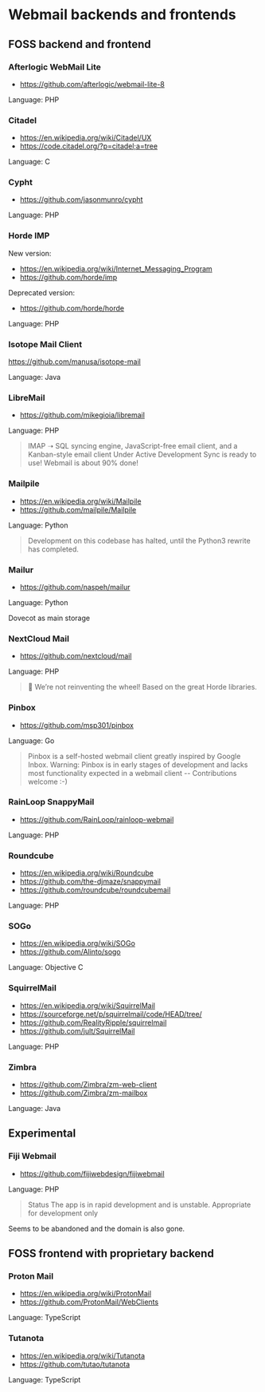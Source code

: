 # Webmail backends and frontends

## FOSS backend and frontend

### Afterlogic WebMail Lite

* https://github.com/afterlogic/webmail-lite-8

Language: PHP

### Citadel

* https://en.wikipedia.org/wiki/Citadel/UX
* https://code.citadel.org/?p=citadel;a=tree

Language: C

### Cypht

* https://github.com/jasonmunro/cypht

Language: PHP

### Horde IMP

New version:

* https://en.wikipedia.org/wiki/Internet_Messaging_Program
* https://github.com/horde/imp

Deprecated version:

* https://github.com/horde/horde

Language: PHP

### Isotope Mail Client

https://github.com/manusa/isotope-mail

Language: Java

### LibreMail

* https://github.com/mikegioia/libremail

Language: PHP

> IMAP ➝ SQL syncing engine, JavaScript-free email client, and a Kanban-style email client
> Under Active Development
> Sync is ready to use! Webmail is about 90% done!

### Mailpile

* https://en.wikipedia.org/wiki/Mailpile
* https://github.com/mailpile/Mailpile

Language: Python

> Development on this codebase has halted, until the Python3 rewrite has completed.

### Mailur

* https://github.com/naspeh/mailur

Language: Python

Dovecot as main storage

### NextCloud Mail

* https://github.com/nextcloud/mail

Language: PHP

> 🙈 We’re not reinventing the wheel! Based on the great Horde libraries.

### Pinbox

* https://github.com/msp301/pinbox

Language: Go

> Pinbox is a self-hosted webmail client greatly inspired by Google Inbox.
> Warning: Pinbox is in early stages of development and lacks most functionality expected in a webmail client -- Contributions welcome :-)

### RainLoop SnappyMail

* https://github.com/RainLoop/rainloop-webmail

Language: PHP

### Roundcube

* https://en.wikipedia.org/wiki/Roundcube
* https://github.com/the-djmaze/snappymail
* https://github.com/roundcube/roundcubemail

Language: PHP

### SOGo

* https://en.wikipedia.org/wiki/SOGo
* https://github.com/Alinto/sogo

Language: Objective C

### SquirrelMail

* https://en.wikipedia.org/wiki/SquirrelMail
* https://sourceforge.net/p/squirrelmail/code/HEAD/tree/
* https://github.com/RealityRipple/squirrelmail
* https://github.com/jult/SquirrelMail

Language: PHP

### Zimbra

* https://github.com/Zimbra/zm-web-client
* https://github.com/Zimbra/zm-mailbox

Language: Java

## Experimental

### Fiji Webmail

* https://github.com/fijiwebdesign/fijiwebmail

Language: PHP

> Status
> The app is in rapid development and is unstable. Appropriate for development only

Seems to be abandoned and the domain is also gone.

## FOSS frontend with proprietary backend

### Proton Mail

* https://en.wikipedia.org/wiki/ProtonMail
* https://github.com/ProtonMail/WebClients

Language: TypeScript

### Tutanota

* https://en.wikipedia.org/wiki/Tutanota
* https://github.com/tutao/tutanota

Language: TypeScript
